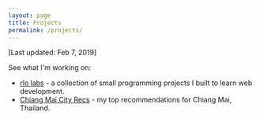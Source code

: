 ```yaml
---
layout: page
title: Projects
permalink: /projects/
---
```


[Last updated: Feb 7, 2019]

See what I'm working on: 
* [rlo labs] - a collection of small programming projects I built to learn web development.
* [Chiang Mai City Recs] - my top recommendations for Chiang Mai, Thailand.

[rlo labs]: <https://rlolabs.herokuapp.com/>
[Chiang Mai City Recs]: <https://cityrecs.rlolabs.com>